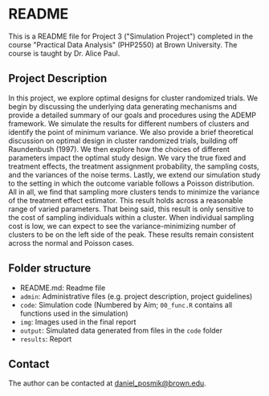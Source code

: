 # README

This is a README file for Project 3 ("Simulation Project") completed in the course "Practical Data Analysis" (PHP2550) at Brown University. The course is taught by Dr. Alice Paul. 

## Project Description

In this project, we explore optimal designs for cluster randomized trials. We begin by discussing the underlying data generating mechanisms and provide a detailed summary of our goals and procedures using the ADEMP framework. We simulate the results for different numbers of clusters and identify the point of minimum variance. We also provide a brief theoretical discussion on optimal design in cluster randomized trials, building off Raundenbush (1997). We then explore how the choices of different parameters impact the optimal study design. We vary the true fixed and treatment effects, the treatment assignment probability, the sampling costs, and the variances of the noise terms. Lastly, we extend our simulation study to the setting in which the outcome variable follows a Poisson distribution. All in all, we find that sampling more clusters tends to minimize the variance of the treatment effect estimator. This result holds across a reasonable range of varied parameters. That being said, this result is only sensitive to the cost of sampling individuals within a cluster. When individual sampling cost is low, we can expect to see the variance-minimizing number of clusters to be on the left side of the peak. These results remain consistent across the normal and Poisson cases.

## Folder structure

- README.md: Readme file 
- `admin`: Administrative files (e.g. project description, project guidelines)
- `code`: Simulation code (Numbered by Aim; `00_func.R` contains all functions used in the simulation)
- `img`: Images used in the final report
- `output`: Simulated data generated from files in the `code` folder 
- `results`: Report 

## Contact

The author can be contacted at [daniel_posmik@brown.edu](mailto:daniel_posmik@brown.edu). 
